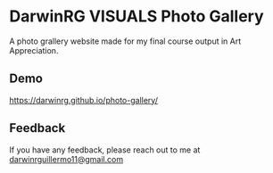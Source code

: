 
# DarwinRG VISUALS Photo Gallery

A photo grallery website made for my final course output in Art Appreciation.



## Demo

https://darwinrg.github.io/photo-gallery/


## Feedback

If you have any feedback, please reach out to me at darwinrguillermo11@gmail.com
